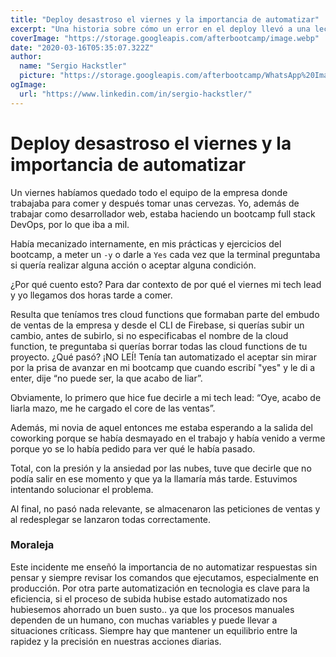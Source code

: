 ```yaml
---
title: "Deploy desastroso el viernes y la importancia de automatizar"
excerpt: "Una historia sobre cómo un error en el deploy llevó a una lección importante sobre la automatización y la atención al detalle."
coverImage: "https://storage.googleapis.com/afterbootcamp/image.webp"
date: "2020-03-16T05:35:07.322Z"
author:
  name: "Sergio Hackstler"
  picture: "https://storage.googleapis.com/afterbootcamp/WhatsApp%20Image%202024-06-30%20at%2023.28.13.jpeg"
ogImage:
  url: "https://www.linkedin.com/in/sergio-hackstler/"
---
```


# Deploy desastroso el viernes y la importancia de automatizar

Un viernes habíamos quedado todo el equipo de la empresa donde trabajaba para comer y después tomar unas cervezas. Yo, además de trabajar como desarrollador web, estaba haciendo un bootcamp full stack DevOps, por lo que iba a mil.

Había mecanizado internamente, en mis prácticas y ejercicios del bootcamp, a meter un `-y` o darle a `Yes` cada vez que la terminal preguntaba si quería realizar alguna acción o aceptar alguna condición.

¿Por qué cuento esto? Para dar contexto de por qué el viernes mi tech lead y yo llegamos dos horas tarde a comer.

Resulta que teníamos tres cloud functions que formaban parte del embudo de ventas de la empresa y desde el CLI de Firebase, si querías subir un cambio, antes de subirlo, si no especificabas el nombre de la cloud function, te preguntaba si querías borrar todas las cloud functions de tu proyecto. ¿Qué pasó? ¡NO LEÍ! Tenía tan automatizado el aceptar sin mirar por la prisa de avanzar en mi bootcamp que cuando escribí "yes" y le di a enter, dije “no puede ser, la que acabo de liar”.

Obviamente, lo primero que hice fue decirle a mi tech lead: “Oye, acabo de liarla mazo, me he cargado el core de las ventas”.

Además, mi novia de aquel entonces me estaba esperando a la salida del coworking porque se había desmayado en el trabajo y había venido a verme porque yo se lo había pedido para ver qué le había pasado.

Total, con la presión y la ansiedad por las nubes, tuve que decirle que no podía salir en ese momento y que ya la llamaría más tarde. Estuvimos intentando solucionar el problema.

Al final, no pasó nada relevante, se almacenaron las peticiones de ventas y al redesplegar se lanzaron todas correctamente.

### Moraleja

Este incidente me enseñó la importancia de no automatizar respuestas sin pensar y siempre revisar los comandos que ejecutamos, especialmente en producción. Por otra parte automatización en tecnologia es clave para la eficiencia, si el proceso de subida hubise estado automatizado nos hubiesemos ahorrado un buen susto.. ya que los procesos manuales dependen de un humano, con muchas variables y puede llevar a situaciones críticass. Siempre hay que mantener un equilibrio entre la rapidez y la precisión en nuestras acciones diarias.
